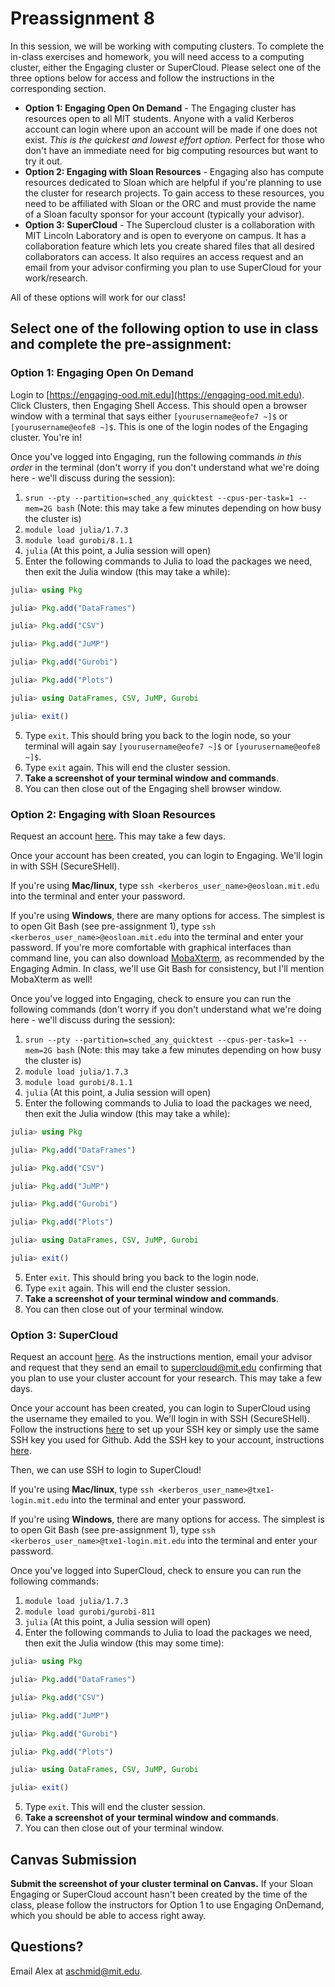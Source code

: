 # Preassignment 8

In this session, we will be working with computing clusters. To complete the in-class exercises and homework, you will need access to a computing cluster, either the Engaging cluster or SuperCloud. Please select one of the three options below for access and follow the instructions in the corresponding section.
- **Option 1: Engaging Open On Demand** - The Engaging cluster has resources open to all MIT students. Anyone with a valid Kerberos account can login where upon an account will be made if one does not exist. *This is the quickest and lowest effort option.* Perfect for those who don't have an immediate need for big computing resources but want to try it out. 
- **Option 2: Engaging with Sloan Resources** - Engaging also has compute resources dedicated to Sloan which are helpful if you're planning to use the cluster for research projects. To gain access to these resources, you need to be affiliated with Sloan or the ORC and must provide the name of a Sloan faculty sponsor for your account (typically your advisor). 
- **Option 3: SuperCloud** - The Supercloud cluster is a collaboration with MIT Lincoln Laboratory and is open to everyone on campus. It has a collaboration feature which lets you create shared files that all desired collaborators can access.  It also requires an access request and an email from your advisor confirming you plan to use SuperCloud for your work/research. 

All of these options will work for our class!

## Select one of the following option to use in class and complete the pre-assignment:

### Option 1: Engaging Open On Demand 
Login to [https://engaging-ood.mit.edu](https://engaging-ood.mit.edu). Click Clusters, then Engaging Shell Access. This should open a browser window with a terminal that says either `[yourusername@eofe7 ~]$` or `[yourusername@eofe8 ~]$`. This is one of the login nodes of the Engaging cluster. You're in!

Once you've logged into Engaging, run the following commands *in this order* in the terminal (don't worry if you don't understand what we're doing here - we'll discuss during the session):

1. ```srun --pty --partition=sched_any_quicktest --cpus-per-task=1 --mem=2G bash```  (Note: this may take a few minutes depending on how busy the cluster is)
2. ```module load julia/1.7.3```
3. ```module load gurobi/8.1.1```
4. ```julia``` (At this point, a Julia session will open)
5. Enter the following commands to Julia to load the packages we need, then exit the Julia window (this may take a while): 

```julia
julia> using Pkg

julia> Pkg.add("DataFrames")

julia> Pkg.add("CSV")

julia> Pkg.add("JuMP")

julia> Pkg.add("Gurobi")

julia> Pkg.add("Plots")

julia> using DataFrames, CSV, JuMP, Gurobi

julia> exit()
```
5. Type ```exit```. This should bring you back to the login node, so your terminal will again say `[yourusername@eofe7 ~]$` or `[yourusername@eofe8 ~]$`. 
5. Type ```exit``` again. This will end the cluster session. 
6. **Take a screenshot of your terminal window and commands**.
7. You can then close out of the Engaging shell browser window. 

### Option 2: Engaging with Sloan Resources
Request an account [here](https://mitsloan.service-now.com/sloanservice?id=sc_cat_item&sys_id=cdc71c54db10401479297deaae9619ba). This may take a few days.

Once your account has been created, you can login to Engaging. We'll login in with SSH (SecureSHell). 

If you're using **Mac/linux**, type `ssh <kerberos_user_name>@eosloan.mit.edu` into the terminal and enter your password. 

If you're using **Windows**, there are many options for access. The simplest is to open Git Bash (see pre-assignment 1),  type `ssh <kerberos_user_name>@eosloan.mit.edu` into the terminal and enter your password. If you're more comfortable with graphical interfaces than command line, you can also download [MobaXterm](https://engaging-web.mit.edu/eofe-wiki/logging_in/ssh/windows/), as recommended by the Engaging Admin. In class, we'll use Git Bash for consistency, but I'll mention MobaXterm as well!  

Once you've logged into Engaging, check to ensure you can run the following commands (don't worry if you don't understand what we're doing here - we'll discuss during the session):

1. ```srun --pty --partition=sched_any_quicktest --cpus-per-task=1 --mem=2G bash```  (Note: this may take a few minutes depending on how busy the cluster is)
2. ```module load julia/1.7.3```
3. ```module load gurobi/8.1.1```
4. ```julia``` (At this point, a Julia session will open)
5. Enter the following commands to Julia to load the packages we need, then exit the Julia window (this may take a while): 

```julia
julia> using Pkg

julia> Pkg.add("DataFrames")

julia> Pkg.add("CSV")

julia> Pkg.add("JuMP")

julia> Pkg.add("Gurobi")

julia> Pkg.add("Plots")

julia> using DataFrames, CSV, JuMP, Gurobi

julia> exit()
```
5. Enter ```exit```. This should bring you back to the login node. 
5. Type ```exit``` again. This will end the cluster session. 
6. **Take a screenshot of your terminal window and commands**.
7. You can then close out of your terminal window. 

### Option 3: SuperCloud
Request an account [here](https://supercloud.mit.edu/requesting-account). As the instructions mention, email your advisor and request that they send an email to [supercloud@mit.edu](mailto:supercloud@mit.edu?subject=Confirming%20Supercloud%20Account) confirming that you plan to use your cluster account for your research. This may take a few days.

Once your account has been created, you can login to SuperCloud using the username they emailed to you. We'll login in with SSH (SecureSHell). Follow the instructions [here](https://supercloud.mit.edu/requesting-account#ssh-keys) to set up your SSH key or simply use the same SSH key you used for Github. Add the SSH key to your account, instructions [here](https://supercloud.mit.edu/requesting-account#adding-keys). 

Then, we can use SSH to login to SuperCloud!

If you're using **Mac/linux**, type `ssh <kerberos_user_name>@txe1-login.mit.edu` into the terminal and enter your password. 

If you're using **Windows**, there are many options for access. The simplest is to open Git Bash (see pre-assignment 1),  type `ssh <kerberos_user_name>@txe1-login.mit.edu` into the terminal and enter your password. 

Once you've logged into SuperCloud, check to ensure you can run the following commands:

1. ```module load julia/1.7.3```
2. ```module load gurobi/gurobi-811```
3. ```julia``` (At this point, a Julia session will open)
4. Enter the following commands to Julia to load the packages we need, then exit the Julia window (this may some time): 

```julia
julia> using Pkg

julia> Pkg.add("DataFrames")

julia> Pkg.add("CSV")

julia> Pkg.add("JuMP")

julia> Pkg.add("Gurobi")

julia> Pkg.add("Plots")

julia> using DataFrames, CSV, JuMP, Gurobi

julia> exit()
```
5. Type ```exit```. This will end the cluster session. 
4. **Take a screenshot of your terminal window and commands**.
5. You can then close out of your terminal window. 

## Canvas Submission

**Submit the screenshot of your cluster terminal on Canvas.** If your Sloan Engaging or SuperCloud account hasn't been created by the time of the class, please follow the instructors for Option 1 to use Engaging OnDemand, which you should be able to access right away. 

## Questions? 
Email Alex at aschmid@mit.edu.
